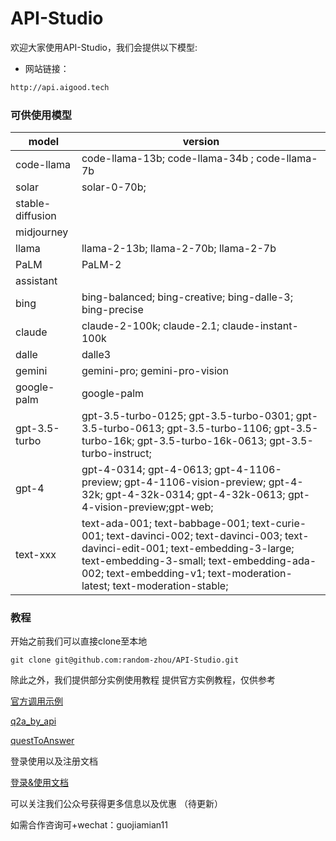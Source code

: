 # API-Studio
欢迎大家使用API-Studio，我们会提供以下模型:

- 网站链接：
```bash
http://api.aigood.tech
```

### 可供使用模型
| model                   |                       version                                               |
|-------------------------|-----------------------------------------------------------------------------|
| code-llama | code-llama-13b; code-llama-34b ; code-llama-7b          |
| solar      | solar-0-70b;        |
| stable-diffusion|              |
| midjourney|                       |
| llama |   llama-2-13b; llama-2-70b; llama-2-7b                    |
|PaLM| PaLM-2 |                    |
|assistant |                         |
|bing | bing-balanced; bing-creative; bing-dalle-3; bing-precise|
|claude| claude-2-100k; claude-2.1; claude-instant-100k   |
|dalle| dalle3                                                        |
|gemini |gemini-pro; gemini-pro-vision |
|google-palm| google-palm                  |
|gpt-3.5-turbo| gpt-3.5-turbo-0125; gpt-3.5-turbo-0301; gpt-3.5-turbo-0613; gpt-3.5-turbo-1106; gpt-3.5-turbo-16k; gpt-3.5-turbo-16k-0613; gpt-3.5-turbo-instruct;                                |
|gpt-4| gpt-4-0314; gpt-4-0613; gpt-4-1106-preview; gpt-4-1106-vision-preview; gpt-4-32k; gpt-4-32k-0314; gpt-4-32k-0613; gpt-4-vision-preview;gpt-web;                                                                                |
|text-xxx| text-ada-001; text-babbage-001; text-curie-001; text-davinci-002; text-davinci-003; text-davinci-edit-001; text-embedding-3-large; text-embedding-3-small; text-embedding-ada-002; text-embedding-v1; text-moderation-latest; text-moderation-stable;                             |


        


### 教程
开始之前我们可以直接clone至本地
```shell 
git clone git@github.com:random-zhou/API-Studio.git
```
除此之外，我们提供部分实例使用教程
提供官方实例教程，仅供参考

[官方调用示例](https://github.com/random-zhou/API-Studio/blob/main/%E5%AE%98%E6%96%B9%E8%B0%83%E7%94%A8%E7%A4%BA%E4%BE%8B.py)

[q2a_by_api](https://github.com/random-zhou/API-Studio/blob/main/q2a_by_api.py)

[questToAnswer](https://github.com/random-zhou/API-Studio/blob/main/questToAnswer.py)

登录使用以及注册文档

[登录&使用文档](https://github.com/random-zhou/API-Studio/blob/main/%E7%99%BB%E5%BD%95%26%E4%BD%BF%E7%94%A8%E6%96%87%E6%A1%A3.md)

可以关注我们公众号获得更多信息以及优惠
（待更新）


如需合作咨询可+wechat：guojiamian11





